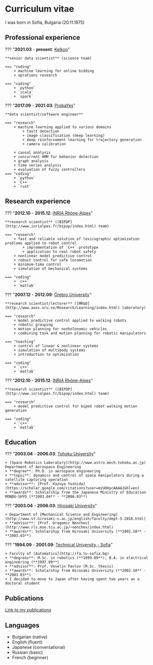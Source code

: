 # Curriculum vitae

I was born in Sofia, Bulgaria (20.11.1975)

## Professional experience

??? "**2021.03** - **present**: [Kelkoo](https://www.kelkoogroup.com)"

    **senior data scientist** (science team)

    === "coding"
        + machine learning for online bidding
        + oprations research

    === "coding"
        + `python`
        + `scala`
        + `spark`

??? "**2017.09** - **2021.03**: [ProbaYes](http://www.probayes.com/en)"

    **data scientist/software engineer**

    === "research"
        + machine learning applied to various domains
            + fault detection
            + image classification (deep learning)
            + deep reinforcement learning for trajectory generation
            + camera calibration

        + causal analysis
        + concurrent HMM for behavior detection
        + graph analysis
        + time series analysis
        + evaluation of fuzzy controllers
    === "coding"
        + `python`
        + `C++`
        + `rust`

## Research experience

??? "**2012.10** - **2015.12**: [INRIA Rhône-Alpes](http://www.inria.fr/centre/grenoble)"

    **research scientist** ([BIPOP](http://www.inrialpes.fr/bipop/index.html) team)

    === "research"
        + fast and reliable solution of lexicographic optimization problems applied to robot control
            + implementation of `C++` prototype
            + application to real robot safety
        + nonlinear model predictive control
        + robust control for safe locomotion
        + minimum-time control
        + simulation of mechanical systems

    === "coding"
        + `c++`
        + `matlab`

??? "**2007.12** - **2012.09**: [Örebro University](http://www.oru.se)"

    **research scientist/lecturer** ([MR&O](http://www.aass.oru.se/Research/Learning/index.html) laboratory)

    === "research"
        + model predictive control applied to walking robots
        + robotic grasping
        + motion planning for nonholonomic vehicles
        + combining task and motion planning for robotic manipulators

    === "teaching"
        + control of linear & nonlinear systems
        + simulation of multibody systems
        + introduction to optimization

    === "coding"
        + `c++`
        + `matlab`

??? "**2012.10** - **2015.12**: [INRIA Rhône-Alpes](http://www.inria.fr/centre/grenoble)"

    **research scientist** ([BIPOP](http://www.inrialpes.fr/bipop/index.html) team)

    === "research"
        + model predictive control for biped robot walking motion generation

    === "coding"
        + `c++`
        + `matlab`

## Education

??? "**2003.04** - **2006.03**: [Tohoku University](http://www.tohoku.ac.jp)"

    + [Space Robotics Laboratory](http://www.astro.mech.tohoku.ac.jp) Department of Aerospace Engineering
    + **degree**: Ph.D. in aerospace engineering
    + **topic**: dynamics and control of space manipulators during a satellite capturing operation
    + **advisor**: [Prof. Kazuya Yoshida](https://scholar.google.com/citations?user=mzUOHycAAAAJ&hl=en)
    + **awards**: Scholarship from the Japanese Ministry of Education MONBU-SHYO (**2003.04** - **2006.03**)

??? "**2003.04** - **2006.03**: [Hirosaki University](http://www.hirosaki-u.ac.jp)"

    + Department of [Mechanical Science and Engineering](http://www.st.hirosaki-u.ac.jp/english/faculty/dept-5-2016.html)
    + **advisor**: [Prof. Dragomir Nenchev](http://www.rls.mse.tcu.ac.jp/~nenchev/index.html)
    + **awards**: Scholarship from Hirosaki University (**2002.10** - **2003.03**)

??? "**1994.09** - **2001.09**: [Technical University - Sofia](http://www.tu-sofia.bg)"

    + Faculty of [Automatics](http://fa.tu-sofia.bg)
    + **degrees**: M.Sc. in robotics (**1999.09**), B.A. in electrical engineering (**1997.09**)
    + **advisor**: Prof. Veselin Pavlov (M.Sc. thesis)
    + **awards**: Scholarship from Hirosaki University (**2002.10** - **2003.03**)
    + I decided to move to Japan after having spent two years as a doctoral student


## Publications

[Link to my publications](publications.html)

## Languages

- Bulgarian (native)
- English (fluent)
- Japanese (conversational)
- Russian (basic)
- French (beginner)
